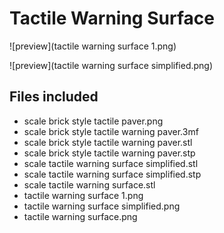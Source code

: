 ﻿# Tactile Warning Surface

![preview](tactile warning surface 1.png)

![preview](tactile warning surface simplified.png)

## Files included

- scale brick style tactile paver.png
- scale brick style tactile warning paver.3mf
- scale brick style tactile warning paver.stl
- scale brick style tactile warning paver.stp
- scale tactile warning surface simplified.stl
- scale tactile warning surface simplified.stp
- scale tactile warning surface.stl
- tactile warning surface 1.png
- tactile warning surface simplified.png
- tactile warning surface.png

